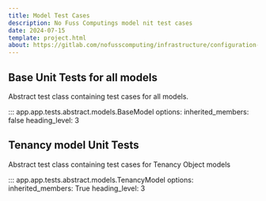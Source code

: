 ```yaml
---
title: Model Test Cases
description: No Fuss Computings model nit test cases
date: 2024-07-15
template: project.html
about: https://gitlab.com/nofusscomputing/infrastructure/configuration-management/centurion_erp
---
```



## Base Unit Tests for all models

Abstract test class containing test cases for all models.

::: app.app.tests.abstract.models.BaseModel
    options:
        inherited_members: false
        heading_level: 3


## Tenancy model Unit Tests

Abstract test class containing test cases for Tenancy Object models

::: app.app.tests.abstract.models.TenancyModel
    options:
        inherited_members: True
        heading_level: 3
